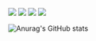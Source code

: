 <img src="https://img.shields.io/badge/Javascript-F7DF1E?style=for-the-badge&logo=javascript&logoColor=FFF"/> <img src="https://img.shields.io/badge/nodedotjs-5FA04E?style=for-the-badge&logo=nodedotjs&logoColor=FFF"/> 
<img src="https://img.shields.io/badge/dotnet-512BD4?style=for-the-badge&logo=nodedotjs&logoColor=FFF"/> <img src="https://img.shields.io/badge/Oracle-F80000?style=for-the-badge&logo=oracle&logoColor=FFF"/>




![Anurag's GitHub stats](https://github-readme-stats.vercel.app/api?username=①kdh94kor&show_icons=true&theme=②aura_dark)
